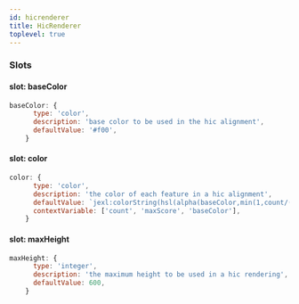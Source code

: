 ```yaml
---
id: hicrenderer
title: HicRenderer
toplevel: true
---
```


### Slots

#### slot: baseColor

```js
baseColor: {
      type: 'color',
      description: 'base color to be used in the hic alignment',
      defaultValue: '#f00',
    }
```

#### slot: color

```js
color: {
      type: 'color',
      description: 'the color of each feature in a hic alignment',
      defaultValue: `jexl:colorString(hsl(alpha(baseColor,min(1,count/(maxScore/20)))))`,
      contextVariable: ['count', 'maxScore', 'baseColor'],
    }
```

#### slot: maxHeight

```js
maxHeight: {
      type: 'integer',
      description: 'the maximum height to be used in a hic rendering',
      defaultValue: 600,
    }
```
